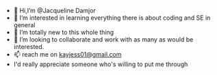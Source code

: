 - 👋 Hi,I’m @Jacqueline Damjor
- 👀 I’m interested in learning everything there is about coding and SE in general 
- 🌱 I’m totally new to this whole thing
- 💞️ I’m looking to collaborate and work with as many as would be interested.
- 📫 reach me on kayjess01@gmail.com
- I'd really appreciate someone who's willing to put me through
<!---
537744/537744 is a ✨ special ✨ repository because its `README.md` (this file) appears on your GitHub profile.
You can click the Preview link to take a look at your changes.
--->
